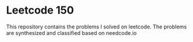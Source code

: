 # Leetcode 150

This repository contains the problems I solved on leetcode. The problems are synthesized and classified based on needcode.io